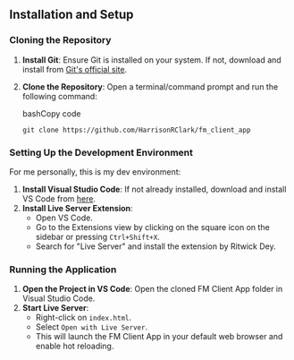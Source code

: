 ## Installation and Setup

### Cloning the Repository

1.  **Install Git**: Ensure Git is installed on your system. If not, download and install from [Git's official site](https://git-scm.com/).
2.  **Clone the Repository**: Open a terminal/command prompt and run the following command:
    
    bashCopy code
    
    `git clone https://github.com/HarrisonRClark/fm_client_app` 
    


### Setting Up the Development Environment
For me personally, this is my dev environment:
1.  **Install Visual Studio Code**: If not already installed, download and install VS Code from [here](https://code.visualstudio.com/).
2.  **Install Live Server Extension**:
    -   Open VS Code.
    -   Go to the Extensions view by clicking on the square icon on the sidebar or pressing `Ctrl+Shift+X`.
    -   Search for "Live Server" and install the extension by Ritwick Dey.

### Running the Application

1.  **Open the Project in VS Code**: Open the cloned FM Client App folder in Visual Studio Code.
2.  **Start Live Server**:
    -   Right-click on `index.html`.
    -   Select `Open with Live Server`.
    -   This will launch the FM Client App in your default web browser and enable hot reloading.